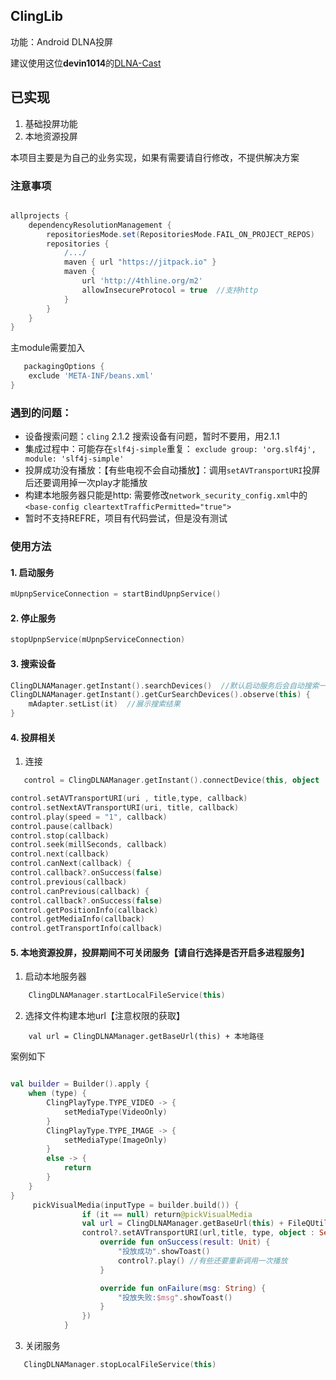 ## ClingLib

功能：Android DLNA投屏

建议使用这位**devin1014**的[DLNA-Cast](https://github.com/devin1014/DLNA-Cast)


## 已实现
1. 基础投屏功能
2. 本地资源投屏

本项目主要是为自己的业务实现，如果有需要请自行修改，不提供解决方案

### 注意事项

```groovy

allprojects {
    dependencyResolutionManagement {
        repositoriesMode.set(RepositoriesMode.FAIL_ON_PROJECT_REPOS)
        repositories {
            /.../
            maven { url "https://jitpack.io" }
            maven {
                url 'http://4thline.org/m2'
                allowInsecureProtocol = true  //支持http
            }
        }
    }
}
```

主module需要加入

```groovy
   packagingOptions {
    exclude 'META-INF/beans.xml'
}
```

### 遇到的问题：
- 设备搜索问题：`cling` 2.1.2 搜索设备有问题，暂时不要用，用2.1.1
- 集成过程中：可能存在`slf4j-simple`重复： `exclude group: 'org.slf4j', module: 'slf4j-simple'`
- 投屏成功没有播放：【有些电视不会自动播放】：调用`setAVTransportURI`投屏后还要调用掉一次play才能播放 
- 构建本地服务器只能是http: 需要修改`network_security_config.xml`中的`<base-config cleartextTrafficPermitted="true">`
- 暂时不支持REFRE，项目有代码尝试，但是没有测试

### 使用方法

#### 1. 启动服务

```kotlin
mUpnpServiceConnection = startBindUpnpService()
```

#### 2. 停止服务

```kotlin
stopUpnpService(mUpnpServiceConnection)
```

#### 3. 搜索设备

```kotlin
ClingDLNAManager.getInstant().searchDevices()  //默认启动服务后会自动搜索一次
ClingDLNAManager.getInstant().getCurSearchDevices().observe(this) {
    mAdapter.setList(it)  //展示搜索结果
}
```
#### 4. 投屏相关
1. 连接
```kotlin
   control = ClingDLNAManager.getInstant().connectDevice(this, object : OnDeviceControlListener { })
```
```kotlin
control.setAVTransportURI(uri , title,type, callback)
control.setNextAVTransportURI(uri, title, callback)
control.play(speed = "1", callback)
control.pause(callback)
control.stop(callback)
control.seek(millSeconds, callback)
control.next(callback)
control.canNext(callback) {
control.callback?.onSuccess(false)
control.previous(callback)
control.canPrevious(callback) {
control.callback?.onSuccess(false)
control.getPositionInfo(callback)
control.getMediaInfo(callback)
control.getTransportInfo(callback)
```

#### 5. 本地资源投屏，投屏期间不可关闭服务【请自行选择是否开启多进程服务】
1. 启动本地服务器
```Kotlin
    ClingDLNAManager.startLocalFileService(this)
```
2. 选择文件构建本地url【注意权限的获取】
``` 
    val url = ClingDLNAManager.getBaseUrl(this) + 本地路径
```
案例如下
```Kotlin

val builder = Builder().apply {
    when (type) {
        ClingPlayType.TYPE_VIDEO -> {
            setMediaType(VideoOnly)
        }
        ClingPlayType.TYPE_IMAGE -> {
            setMediaType(ImageOnly)
        }
        else -> {
            return
        }
    }
}
     pickVisualMedia(inputType = builder.build()) {
                if (it == null) return@pickVisualMedia
                val url = ClingDLNAManager.getBaseUrl(this) + FileQUtils.getFileAbsolutePath(this, it)
                control?.setAVTransportURI(url,title, type, object : ServiceActionCallback<Unit> {
                    override fun onSuccess(result: Unit) {
                        "投放成功".showToast()
                        control?.play() //有些还要重新调用一次播放
                    }

                    override fun onFailure(msg: String) {
                        "投放失败:$msg".showToast()
                    }
                })
            }

```
3. 关闭服务
```kotlin
   ClingDLNAManager.stopLocalFileService(this)
```